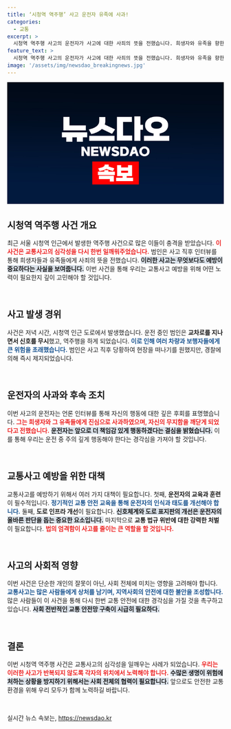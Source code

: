 ```yaml
---
title: ‘시청역 역주행’ 사고 운전자 유족에 사과!
categories:
  - 교통
excerpt: >
  시청역 역주행 사고의 운전자가 사고에 대한 사죄의 뜻을 전했습니다. 희생자와 유족을 향한 그의 심경을 전하며, 이로 인해 제기된 안전 문제에 대한 논의가 급부상하고 있습니다. 클릭 후 자세한 이야기를 확인해보세요!
feature_text: >
  시청역 역주행 사고의 운전자가 사고에 대한 사죄의 뜻을 전했습니다. 희생자와 유족을 향한 그의 심경을 전하며, 이로 인해 제기된 안전 문제에 대한 논의가 급부상하고 있습니다. 클릭 후 자세한 이야기를 확인해보세요!
image: '/assets/img/newsdao_breakingnews.jpg'
---
```


<p><img src="/assets/img/newsdao_breakingnews.jpg" alt="implanttips 속보" /></p>

<h2 data-ke-size="size26">시청역 역주행 사건 개요</h2>

<p data-ke-size="size16">최근 서울 시청역 인근에서 발생한 역주행 사건으로 많은 이들이 충격을 받았습니다. <b><span style="color: #ee2323;">이 사건은 교통사고의 심각성을 다시 한번 일깨워주었습니다.</span></b> 범인은 사고 직후 인터뷰를 통해 희생자들과 유족들에게 사죄의 뜻을 전했습니다. <b><span style="background-color: #21538527;">이러한 사고는 무엇보다도 예방이 중요하다는 사실을 보여줍니다.</span></b> 이번 사건을 통해 우리는 교통사고 예방을 위해 어떤 노력이 필요한지 깊이 고민해야 할 것입니다.</p>

<p data-ke-size="size16">&nbsp;</p>

<h2 data-ke-size="size26">사고 발생 경위</h2>

<p data-ke-size="size16">사건은 저녁 시간, 시청역 인근 도로에서 발생했습니다. 운전 중인 범인은 <b>교차로를 지나면서 신호를 무시</b>했고, 역주행을 하게 되었습니다. <b><span style="color: #1a5490;">이로 인해 여러 차량과 보행자들에게 큰 위험을 초래했습니다.</span></b> 범인은 사고 직후 당황하여 현장을 떠나기를 원했지만, 경찰에 의해 즉시 제지되었습니다.</p>

<p data-ke-size="size16">&nbsp;</p>

<h2 data-ke-size="size26">운전자의 사과와 후속 조치</h2>

<p data-ke-size="size16">이번 사고의 운전자는 언론 인터뷰를 통해 자신의 행동에 대한 깊은 후회를 표명했습니다. <b><span style="color: #ee2323;">그는 희생자와 그 유족들에게 진심으로 사과하였으며, 자신의 무지함을 깨닫게 되었다고 전했습니다.</span></b> <b><span style="background-color: #21538527;">운전자는 앞으로 더 책임감 있게 행동하겠다는 결심을 밝혔습니다.</span></b> 이를 통해 우리는 운전 중 주의 깊게 행동해야 한다는 경각심을 가져야 할 것입니다.</p>

<p data-ke-size="size16">&nbsp;</p>

<h2 data-ke-size="size26">교통사고 예방을 위한 대책</h2>

<p data-ke-size="size16">교통사고를 예방하기 위해서 여러 가지 대책이 필요합니다. 첫째, <b>운전자의 교육과 훈련</b>이 필수적입니다. <b><span style="color: #1a5490;">정기적인 교통 안전 교육을 통해 운전자의 인식과 태도를 개선해야 합니다.</span></b> 둘째, <b>도로 인프라 개선</b>이 필요합니다. <b><span style="background-color: #21538527;">신호체계와 도로 표지판의 개선은 운전자의 올바른 판단을 돕는 중요한 요소입니다.</span></b> 마지막으로 <b>교통 법규 위반에 대한 강력한 처벌</b>이 필요합니다. <b><span style="color: #ee2323;">법의 엄격함이 사고를 줄이는 큰 역할을 할 것입니다.</span></b></p>

<p data-ke-size="size16">&nbsp;</p>

<h2 data-ke-size="size26">사고의 사회적 영향</h2>

<p data-ke-size="size16">이번 사건은 단순한 개인의 잘못이 아닌, 사회 전체에 미치는 영향을 고려해야 합니다. <b><span style="color: #1a5490;">교통사고는 많은 사람들에게 상처를 남기며, 지역사회의 안전에 대한 불안을 조성합니다.</span></b> 많은 사람들이 이 사건을 통해 다시 한번 교통 안전에 대한 경각심을 가질 것을 촉구하고 있습니다. <b><span style="background-color: #21538527;">사회 전반적인 교통 안전망 구축이 시급히 필요하다.</span></b></p>

<p data-ke-size="size16">&nbsp;</p>

<h2 data-ke-size="size26">결론</h2>

<p data-ke-size="size16">이번 시청역 역주행 사건은 교통사고의 심각성을 일깨우는 사례가 되었습니다. <b><span style="color: #ee2323;">우리는 이러한 사고가 반복되지 않도록 각자의 위치에서 노력해야 합니다.</span></b> <b><span style="background-color: #21538527;">수많은 생명이 위험에 처하는 상황을 방지하기 위해서는 사회 전체의 협력이 필요합니다.</span></b> 앞으로도 안전한 교통환경을 위해 우리 모두가 함께 노력하길 바랍니다.</p>

<p data-ke-size="size16">&nbsp;</p>
실시간 뉴스 속보는, <a href="https://newsdao.kr" rel="dofollow">https://newsdao.kr</a>


